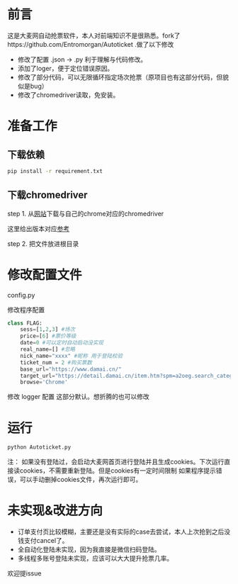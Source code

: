 # 前言

这是大麦网自动抢票软件，本人对前端知识不是很熟悉。fork了https://github.com/Entromorgan/Autoticket .做了以下修改

- 修改了配置 .json -> .py 利于理解与代码修改。
- 添加了loger，便于定位错误原因。
- 修改了部分代码，可以无限循环指定场次抢票（原项目也有这部分代码，但貌似是bug）
- 修改了chromedriver读取，免安装。

# 准备工作

## 下载依赖
```bash
pip install -r requirement.txt
``` 

## 下载chromedriver

step 1. 从[网站](https://chromedriver.chromium.org/downloads)下载与自己的chrome对应的chromedriver

这里给出版本对应[参考](https://blog.csdn.net/BinGISer/article/details/88559532)


step 2. 把文件放进根目录

# 修改配置文件
config.py

修改程序配置
```python
class FLAG:
    sess=[1,2,3] #场次
    price=[6] #票价等级
    date=0 #可以定时自动启动没实现
    real_name=[] #忽略
    nick_name="xxxx" #昵称 用于登陆校验
    ticket_num = 2 #购买票数
    base_url="https://www.damai.cn/"
    target_url="https://detail.damai.cn/item.htm?spm=a2oeg.search_category.0.0.68dcea2fF8qcVt&id=611305813172&clicktitle=JJ%20%E6%9E%97%E4%BF%8A%E6%9D%B0%E3%80%8A%E5%9C%A3%E6%89%80%EF%BC%9AWONDERLAND%E3%80%8B%E4%B8%96%E7%95%8C%E5%B7%A1%E5%9B%9E%E6%BC%94%E5%94%B1%E4%BC%9A%E2%80%94%E2%80%94%E4%B8%8A%E6%B5%B7%E7%AB%99"
    browse='Chrome'

```

修改 logger 配置 这部分默认。想折腾的也可以修改

# 运行

```bash
python Autoticket.py

```

注： 如果没有登陆过，会启动大麦网首页进行登陆并且生成cookies。下次运行直接读cookies，不需要重新登陆。但是cookies有一定时间限制
如果程序提示错误，可以手动删掉cookies文件，再次运行即可。


# 未实现&改进方向

- 订单支付页比较模糊，主要还是没有实际的case去尝试，本人上次抢到之后没钱支付cancel了。
- 全自动化登陆未实现，因为我直接是微信扫码登陆。
- 多线程多账号登陆未实现，应该可以大大提升抢票几率。

欢迎提issue